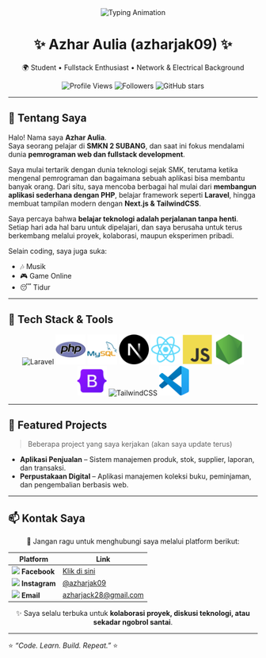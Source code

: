 <div align="center">

<img src="https://readme-typing-svg.herokuapp.com?font=Poppins&weight=600&size=28&duration=3000&pause=1000&color=00C4FF&center=true&vCenter=true&width=760&lines=Hello+👋,+I'm+Azhar+Aulia;Laravel+%7C+PHP+%7C+MySQL+%7C+Next.js;Welcome+to+My+GitHub+Profile!+🚀" alt="Typing Animation" />

# ✨ Azhar Aulia (azharjak09) ✨
🌍 Student • Fullstack Enthusiast • Network & Electrical Background

![Profile Views](https://komarev.com/ghpvc/?username=azharjak09&color=blueviolet&style=flat-square)
![Followers](https://img.shields.io/github/followers/azharjak09?style=social)
![GitHub stars](https://img.shields.io/github/stars/azharjak09?style=social)

</div>

---

## 🙋 Tentang Saya
Halo! Nama saya **Azhar Aulia**.  
Saya seorang pelajar di **SMKN 2 SUBANG**, dan saat ini fokus mendalami dunia **pemrograman web dan fullstack development**.  

Saya mulai tertarik dengan dunia teknologi sejak SMK, terutama ketika mengenal pemrograman dan bagaimana sebuah aplikasi bisa membantu banyak orang. Dari situ, saya mencoba berbagai hal mulai dari **membangun aplikasi sederhana dengan PHP**, belajar framework seperti **Laravel**, hingga membuat tampilan modern dengan **Next.js & TailwindCSS**.  

Saya percaya bahwa **belajar teknologi adalah perjalanan tanpa henti**. Setiap hari ada hal baru untuk dipelajari, dan saya berusaha untuk terus berkembang melalui proyek, kolaborasi, maupun eksperimen pribadi.  

Selain coding, saya juga suka:  
- 🎶 Musik  
- 🎮 Game Online  
- 😴 Tidur  

---

## 🧰 Tech Stack & Tools
<div align="center">

<!-- Laravel -->
<img src="https://laravel.com/img/logomark.min.svg" height="60" alt="Laravel" />

<!-- PHP -->
<img src="https://raw.githubusercontent.com/devicons/devicon/master/icons/php/php-original.svg" height="60" alt="PHP" />

<!-- MySQL -->
<img src="https://raw.githubusercontent.com/devicons/devicon/master/icons/mysql/mysql-original-wordmark.svg" height="60" alt="MySQL" />

<!-- Next.js -->
<img src="https://raw.githubusercontent.com/devicons/devicon/master/icons/nextjs/nextjs-original.svg" height="60" alt="Next.js" />

<!-- React -->
<img src="https://raw.githubusercontent.com/devicons/devicon/master/icons/react/react-original.svg" height="60" alt="React" />

<!-- JavaScript -->
<img src="https://raw.githubusercontent.com/devicons/devicon/master/icons/javascript/javascript-original.svg" height="60" alt="JavaScript" />

<!-- Node.js -->
<img src="https://raw.githubusercontent.com/devicons/devicon/master/icons/nodejs/nodejs-original.svg" height="60" alt="Node.js" />

<!-- Bootstrap -->
<img src="https://raw.githubusercontent.com/devicons/devicon/master/icons/bootstrap/bootstrap-original.svg" height="60" alt="Bootstrap" />

<!-- TailwindCSS -->
<img src="https://www.vectorlogo.zone/logos/tailwindcss/tailwindcss-icon.svg" height="60" alt="TailwindCSS" />

<!-- VS Code -->
<img src="https://raw.githubusercontent.com/devicons/devicon/master/icons/vscode/vscode-original.svg" height="60" alt="VS Code" />

</div>

---

## 📌 Featured Projects
> Beberapa project yang saya kerjakan (akan saya update terus)

- **Aplikasi Penjualan** – Sistem manajemen produk, stok, supplier, laporan, dan transaksi.  
- **Perpustakaan Digital** – Aplikasi manajemen koleksi buku, peminjaman, dan pengembalian berbasis web.  

---

## 📫 Kontak Saya
<div align="center">

💬 Jangan ragu untuk menghubungi saya melalui platform berikut:  

| Platform | Link |
|----------|------|
| <img src="https://cdn-icons-png.flaticon.com/512/733/733547.png" width="25"/> **Facebook** | [Klik di sini](https://www.facebook.com/profile.php?id=100036108545089) |
| <img src="https://cdn-icons-png.flaticon.com/512/2111/2111463.png" width="25"/> **Instagram** | [@azharjak09](https://instagram.com/azharjak09) |
| <img src="https://cdn-icons-png.flaticon.com/512/281/281769.png" width="25"/> **Email** | [azharjack28@gmail.com](mailto:azharjack28@gmail.com) |

✨ Saya selalu terbuka untuk **kolaborasi proyek, diskusi teknologi, atau sekadar ngobrol santai**.  

</div>

---

⭐ *“Code. Learn. Build. Repeat.”* ⭐

